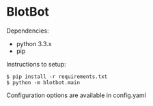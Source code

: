 BlotBot
=======

Dependencies:

- python 3.3.x
- pip

Instructions to setup:

```
$ pip install -r requirements.txt
$ python -m blotbot.main
```

Configuration options are available in config.yaml